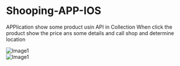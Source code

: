 # Shooping-APP-IOS
APPlication show some product usin API in Collection When click the product show the price ans some details and call shop and determine location 

 ![Image1](https://i.ibb.co/NsnpwcN/1.png)  
 ![Image1](https://i.ibb.co/T1zNJ3S/2.png)
